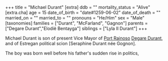 +++
title = "Michael Durant"
[extra]
ddb = ""
mortality_status = "Alive"
[extra.cha]
age = 15
date_of_birth = "date#1259-06-02"
date_of_death = ""
married_on = ""
married_to = ""
pronouns = "He/Him"
sex = "Male"
[taxonomies]
families = ["Durant", "McFarland", "Gagnon"]
parents = ["Degare Durant","Elodië Bentayga"]
siblings = ["Lyla II Durant"]
+++

Michael Durant is son of present Vice Mayor of [Port Rainoso](@/locations/port-rainoso.md) [Degare Durant](@/characters/degare-durant.md), and of
Estregan political scion [Seraphine Durant née Gognon].

The boy was born well before his father's sudden rise in politics,
